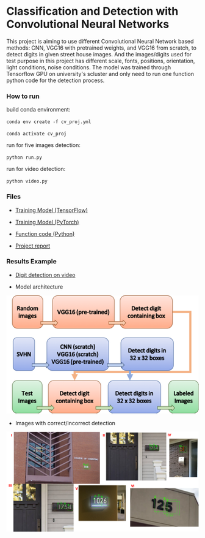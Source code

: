 # Classification and Detection with Convolutional Neural Networks

This project is aiming to use different Convolutional Neural Network based methods: CNN, VGG16 with pretrained weights, and VGG16 from scratch, to detect digits in given street house images. And the images/digits used for test purpose in this project has different scale, fonts, positions, orientation, light conditions, noise conditions. The model was trained through Tensorflow GPU on university's scluster and only need to run one function python code for the detection process.

### How to run

build conda environment:

`conda env create -f cv_proj.yml`

`conda activate cv_proj`

run for five images detection:

`python run.py`

run for video detection:

`python video.py`

### Files

* [Training Model (TensorFlow)](https://github.com/chd415/Computer-Vision/blob/master/Classification-and-Detection-with-Convolutional-Neural-Networks/Qiao-tf.py)

* [Training Model (PyTorch)](https://github.com/chd415/Computer-Vision/blob/master/Classification-and-Detection-with-Convolutional-Neural-Networks/Qiao-pytorch.py)

* [Function code (Python)](https://github.com/chd415/Computer-Version/blob/master/Classification-and-Detection-with-Convolutional-Neural-Networks/run.py)

* [Project report](https://github.com/chd415/Computer-Version/blob/master/Classification-and-Detection-with-Convolutional-Neural-Networks/report.pdf)


### Results Example


* [Digit detection on video](https://youtu.be/TdwY1eImXxg)

* Model architecture
<img src="./licence/flowchart.png" width="850" />

* Images with correct/incorrect detection

<img src="./licence/fiveimage.png" width="850" />






